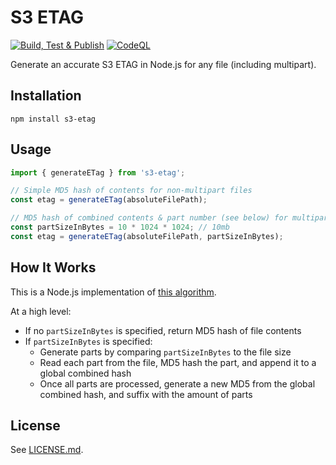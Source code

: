 # S3 ETAG

[![Build, Test & Publish](https://github.com/badsyntax/s3-etag/actions/workflows/build-test-publish.yml/badge.svg)](https://github.com/badsyntax/s3-etag/actions/workflows/build-test-publish.yml)
[![CodeQL](https://github.com/badsyntax/s3-etag/actions/workflows/codeql-analysis.yml/badge.svg)](https://github.com/badsyntax/s3-etag/actions/workflows/codeql-analysis.yml)

Generate an accurate S3 ETAG in Node.js for any file (including multipart).

## Installation

```console
npm install s3-etag
```

## Usage

```ts
import { generateETag } from 's3-etag';

// Simple MD5 hash of contents for non-multipart files
const etag = generateETag(absoluteFilePath);

// MD5 hash of combined contents & part number (see below) for multipart files
const partSizeInBytes = 10 * 1024 * 1024; // 10mb
const etag = generateETag(absoluteFilePath, partSizeInBytes);
```

## How It Works

This is a Node.js implementation of [this algorithm](https://stackoverflow.com/a/19896823/492325).

At a high level:

- If no `partSizeInBytes` is specified, return MD5 hash of file contents
- If `partSizeInBytes` is specified:
  - Generate parts by comparing `partSizeInBytes` to the file size
  - Read each part from the file, MD5 hash the part, and append it to a global combined hash
  - Once all parts are processed, generate a new MD5 from the global combined hash, and suffix with the amount of parts

## License

See [LICENSE.md](./LICENSE.md).
